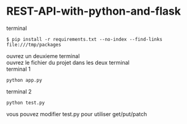 # REST-API-with-python-and-flask
terminal
``` terminal
$ pip install -r requirements.txt --no-index --find-links file:///tmp/packages
```
ouvrez un deuxieme terminal \
ouvrez le fichier du projet dans les deux terminal\
terminal 1
``` terminal
python app.py
```
terminal 2
``` terminal
python test.py
```
vous pouvez modifier test.py pour utiliser get/put/patch
